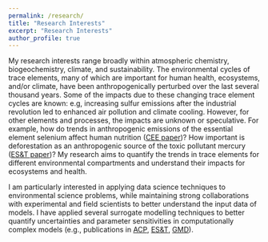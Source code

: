 ```yaml
---
permalink: /research/
title: "Research Interests"
excerpt: "Research Interests"
author_profile: true
---
```

My research interests range broadly within atmospheric chemistry, biogeochemistry, climate, and sustainability. The environmental cycles of trace elements, many of which are important for human health, ecosystems, and/or climate, have been anthropogenically perturbed over the last several thousand years. Some of the impacts due to these changing trace element cycles are known: e.g, increasing sulfur emissions after the industrial revolution led to enhanced air pollution and climate cooling. However, for other elements and processes, the impacts are unknown or speculative. For example, how do trends in anthropogenic emissions of the essential element selenium affect human nutrition ([CEE paper](https://doi.org/10.1038/s43247-021-00172-0))? How important is deforestation as an anthropogenic source of the toxic pollutant mercury ([ES&T paper](https://doi.org/10.1021/acs.est.3c07851))? My research aims to quantify the trends in trace elements for different environmental compartments and understand their impacts for ecosystems and health.

I am particularly interested in applying data science techniques to environmental science problems, while maintaining strong collaborations with experimental and field scientists to better understand the input data of models. I have applied several surrogate modelling techniques to better quantify uncertainties and parameter sensitivities in computationally complex models (e.g., publications in [ACP](https://doi.org/10.5194/acp-20-1363-2020), [ES&T](https://doi.org/10.1021/acs.est.0c01408), [GMD](https://doi.org/10.5194/gmd-16-2037-2023)).
